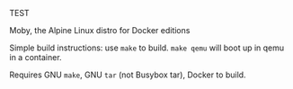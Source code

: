 TEST

Moby, the Alpine Linux distro for Docker editions

Simple build instructions: use `make` to build. `make qemu` will boot up in qemu in a container.

Requires GNU `make`, GNU `tar` (not Busybox tar), Docker to build.
